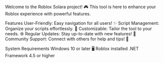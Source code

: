 Welcome to the Roblox Solara project! 🎮 This tool is here to enhance your Roblox experience with powerful features.

Features
User-Friendly: Easy navigation for all users! ✨
Script Management: Organize your scripts effortlessly. 📜
Customizable: Tailor the tool to your needs. ⚙️
Regular Updates: Stay up-to-date with new features! 🔄
Community Support: Connect with others for help and tips! 🤝


System Requirements
Windows 10 or later 🖥️
Roblox installed
.NET Framework 4.5 or higher
